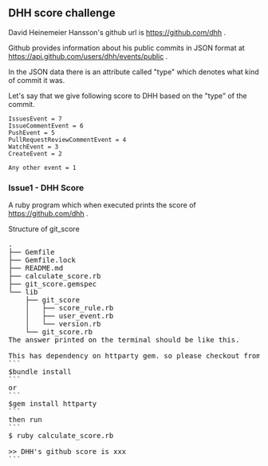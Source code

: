 ## DHH score challenge

David Heinemeier Hansson's github url is https://github.com/dhh .

Github provides information about his public commits in JSON 
format at 
https://api.github.com/users/dhh/events/public .

In the JSON data there is an attribute called "type" which denotes what kind of commit it was. 

Let's say that we give following score to DHH based on the "type" of the commit.

```
IssuesEvent = 7
IssueCommentEvent = 6
PushEvent = 5
PullRequestReviewCommentEvent = 4
WatchEvent = 3
CreateEvent = 2

Any other event = 1 
```

### Issue1 - DHH Score

A ruby program which when executed prints the score of https://github.com/dhh . 

Structure of git_score
<pre>.
├── Gemfile
├── Gemfile.lock
├── README.md
├── calculate_score.rb
├── git_score.gemspec
└── lib
    ├── git_score
    │   ├── score_rule.rb
    │   ├── user_event.rb
    │   └── version.rb
    └── git_score.rb
The answer printed on the terminal should be like this. 

This has dependency on httparty gem. so please checkout from dhh_score branch and run 
```
$bundle install
```
or 
```
$gem install httparty
```
then run
```
$ ruby calculate_score.rb

>> DHH's github score is xxx
```



